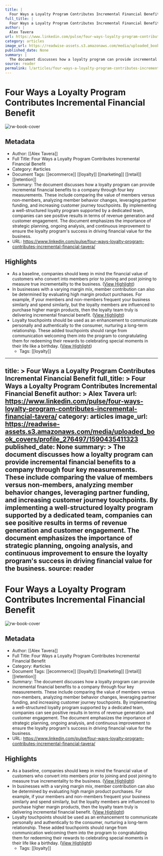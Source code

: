 ```yaml
---
title: |
  Four Ways a Loyalty Program Contributes Incremental Financial Benefit
full_title: |
  Four Ways a Loyalty Program Contributes Incremental Financial Benefit
author: |
  Alex Tavera
url: https://www.linkedin.com/pulse/four-ways-loyalty-program-contributes-incremental-financial-tavera/
category: articles
image_url: https://readwise-assets.s3.amazonaws.com/media/uploaded_book_covers/profile_276497/1590435411323
published_date: None
summary: |
  The document discusses how a loyalty program can provide incremental financial benefits to a company through four key measurements. These include comparing the value of members versus non-members, analyzing member behavior changes, leveraging partner funding, and increasing customer journey touchpoints. By implementing a well-structured loyalty program supported by a dedicated team, companies can see positive results in terms of revenue generation and customer engagement. The document emphasizes the importance of strategic planning, ongoing analysis, and continuous improvement to ensure the loyalty program's success in driving financial value for the business.
source: reader
permalink: l/articles/four-ways-a-loyalty-program-contributes-incremental-financial-benefit
---
```

# Four Ways a Loyalty Program Contributes Incremental Financial Benefit

![rw-book-cover](https://readwise-assets.s3.amazonaws.com/media/uploaded_book_covers/profile_276497/1590435411323)

## Metadata
- Author: [[Alex Tavera]]
- Full Title: Four Ways a Loyalty Program Contributes Incremental Financial Benefit
- Category: #articles
- Document Tags: [[ecommerce]] [[loyalty]] [[marketing]] [[retail]] [[retention]] 
- Summary: The document discusses how a loyalty program can provide incremental financial benefits to a company through four key measurements. These include comparing the value of members versus non-members, analyzing member behavior changes, leveraging partner funding, and increasing customer journey touchpoints. By implementing a well-structured loyalty program supported by a dedicated team, companies can see positive results in terms of revenue generation and customer engagement. The document emphasizes the importance of strategic planning, ongoing analysis, and continuous improvement to ensure the loyalty program's success in driving financial value for the business.
- URL: https://www.linkedin.com/pulse/four-ways-loyalty-program-contributes-incremental-financial-tavera/

## Highlights
- As a baseline, companies should keep in mind the financial value of customers who convert into members prior to joining and post joining to measure true incrementality to the business. ([View Highlight](https://read.readwise.io/read/01j1ppwj9nfa0wy0dcr269dsyy))
- In businesses with a varying margin mix, member contribution can also be determined by evaluating high margin product purchases. For example, if your members and non-members frequent your business similarly and spend similarly, but the loyalty members are influenced to purchase higher margin products, then the loyalty team truly is delivering incremental financial benefit. ([View Highlight](https://read.readwise.io/read/01j1ppwknntvpefyhaa1xy74pz))
- Loyalty touchpoints should be used as an enhancement to communicate personally and authentically to the consumer, nurturing a long-term relationship. These added touchpoints should range from communication welcoming them into the program to congratulating them for redeeming their rewards to celebrating special moments in their life like a birthday. ([View Highlight](https://read.readwise.io/read/01j1pq83vvhfxxw5yaw24acpsg))
    - Tags: [[loyalty]] 


---
title: >
  Four Ways a Loyalty Program Contributes Incremental Financial Benefit
full_title: >
  Four Ways a Loyalty Program Contributes Incremental Financial Benefit
author: >
  Alex Tavera
url: https://www.linkedin.com/pulse/four-ways-loyalty-program-contributes-incremental-financial-tavera/
category: articles
image_url: https://readwise-assets.s3.amazonaws.com/media/uploaded_book_covers/profile_276497/1590435411323
published_date: None
summary: >
  The document discusses how a loyalty program can provide incremental financial benefits to a company through four key measurements. These include comparing the value of members versus non-members, analyzing member behavior changes, leveraging partner funding, and increasing customer journey touchpoints. By implementing a well-structured loyalty program supported by a dedicated team, companies can see positive results in terms of revenue generation and customer engagement. The document emphasizes the importance of strategic planning, ongoing analysis, and continuous improvement to ensure the loyalty program's success in driving financial value for the business.
source: reader
---
# Four Ways a Loyalty Program Contributes Incremental Financial Benefit

![rw-book-cover](https://readwise-assets.s3.amazonaws.com/media/uploaded_book_covers/profile_276497/1590435411323)

## Metadata
- Author: [[Alex Tavera]]
- Full Title: Four Ways a Loyalty Program Contributes Incremental Financial Benefit
- Category: #articles
- Document Tags: [[ecommerce]] [[loyalty]] [[marketing]] [[retail]] [[retention]] 
- Summary: The document discusses how a loyalty program can provide incremental financial benefits to a company through four key measurements. These include comparing the value of members versus non-members, analyzing member behavior changes, leveraging partner funding, and increasing customer journey touchpoints. By implementing a well-structured loyalty program supported by a dedicated team, companies can see positive results in terms of revenue generation and customer engagement. The document emphasizes the importance of strategic planning, ongoing analysis, and continuous improvement to ensure the loyalty program's success in driving financial value for the business.
- URL: https://www.linkedin.com/pulse/four-ways-loyalty-program-contributes-incremental-financial-tavera/

## Highlights
- As a baseline, companies should keep in mind the financial value of customers who convert into members prior to joining and post joining to measure true incrementality to the business. ([View Highlight](https://read.readwise.io/read/01j1ppwj9nfa0wy0dcr269dsyy))
- In businesses with a varying margin mix, member contribution can also be determined by evaluating high margin product purchases. For example, if your members and non-members frequent your business similarly and spend similarly, but the loyalty members are influenced to purchase higher margin products, then the loyalty team truly is delivering incremental financial benefit. ([View Highlight](https://read.readwise.io/read/01j1ppwknntvpefyhaa1xy74pz))
- Loyalty touchpoints should be used as an enhancement to communicate personally and authentically to the consumer, nurturing a long-term relationship. These added touchpoints should range from communication welcoming them into the program to congratulating them for redeeming their rewards to celebrating special moments in their life like a birthday. ([View Highlight](https://read.readwise.io/read/01j1pq83vvhfxxw5yaw24acpsg))
    - Tags: [[loyalty]] 


